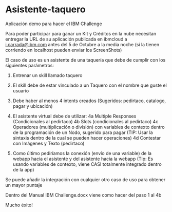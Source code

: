 # Asistente-taquero
Aplicación demo para hacer el IBM Challenge

Para poder participar para ganar un Kit y Créditos en la nube necesitan entregar la URL de su aplicación publicada en ibmcloud a i.carrada@ibm.com antes del 5 de Octubre a la media noche (si la tienen corriendo en localhost pueden enviar los ScreenShots)

El caso de uso es un asistente de una taquería que debe de cumplir con los siguientes parámetros:

1. Entrenar un skill llamado taquero
2. El skill debe de estar vinculado a un Taquero con el nombre que guste el usuario
3. Debe haber al menos 4 intents creados (Sugeridos: pedirtaco, catalogo, pagar y ubicación)
4. El asistente virtual debe de utilizar: 
	4a Multiple Responses (Condicionales al pedirtaco)
	4b Slots (condicionales al pedirtaco)
	4c Operadores (multiplicación o división) con variables de contexto dentro de la programación de un Nodo, sugerido para pagar (TIP: Usar la sintaxis <? ?> dentro de la cual se pueden hacer operaciones)
	4d Contestar con Imágenes y Texto (pedirtaco) 

5. Como último pediríamos la conexión (envío de una variable) de la webapp hacia el asistente y del asistente hacia la webapp (Tip: Es usando variables de contexto, viene CASI totalmente integrado dentro de la app)

Se puede añadir la integración con cualquier otro caso de uso para obtener un mayor puntaje

Dentro del Manual IBM Challenge.docx viene como hacer del paso 1 al 4b

Mucho éxito!